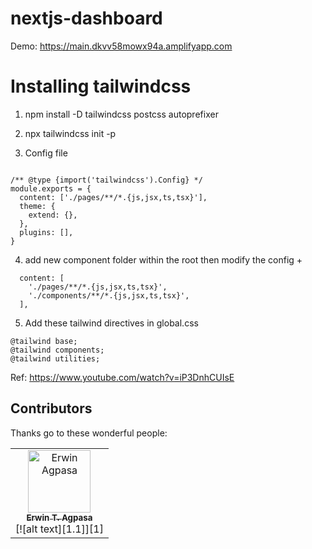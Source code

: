 # nextjs-dashboard

Demo: https://main.dkvv58mowx94a.amplifyapp.com



# Installing tailwindcss

1. npm install -D tailwindcss postcss autoprefixer

2. npx tailwindcss init -p 

3. Config file
```

/** @type {import('tailwindcss').Config} */
module.exports = {
  content: ['./pages/**/*.{js,jsx,ts,tsx}'],
  theme: {
    extend: {},
  },
  plugins: [],
}
```

4. add new component folder within the root then modify the config +

```
  content: [
    './pages/**/*.{js,jsx,ts,tsx}',
    './components/**/*.{js,jsx,ts,tsx}',
  ],  
```

5. Add these tailwind directives in global.css

```
@tailwind base;
@tailwind components;
@tailwind utilities;
```

Ref: https://www.youtube.com/watch?v=iP3DnhCUIsE



## Contributors
<!-- links to social media icons -->
<!-- no need to change these -->
[1.1]: http://i.imgur.com/tXSoThF.png (twitter icon with padding)
[2.1]: http://i.imgur.com/P3YfQoD.png (facebook icon with padding)
[3.1]: http://i.imgur.com/1AGmwO3.png (dribbble icon with padding)
[4.1]: http://i.imgur.com/0o48UoR.png (github icon with padding)
<!-- links to your social media accounts -->
<!-- update these accordingly -->
[1]: https://twitter.com/rootaccess000
[2]: https://www.facebook.com/witchcraft.xxx
[3]: https://dribbble.com/erwinagpasa
[4]: https://github.com/erwinagpasa


Thanks go to these wonderful people:


<!-- ALL-CONTRIBUTORS-LIST:START - Do not remove or modify this section -->
<!-- prettier-ignore-start -->
<!-- markdownlint-disable -->
<table>
  <tbody>
    <tr>
      <td align="center"><a href="#"><img src="https://avatars.githubusercontent.com/u/637956?s=100&u=8257bbca6cb7bba4841ee509540328439884f8bd&v=4" width="100px;" alt="Erwin Agpasa"/><br /><sub><b>Erwin T. Agpasa</b></sub></a><br />[![alt text][1.1]][1]</td>
    </tr>
    
  </tbody>
</table>